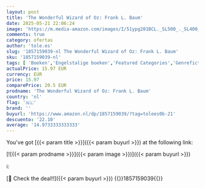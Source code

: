 ```yaml
---
layout: post
title: 'The Wonderful Wizard of Oz: Frank L. Baum'
date: 2025-05-21 22:06:24
image: 'https://m.media-amazon.com/images/I/51ypg201BCL._SL500_._SL400_.jpg'
comments: true
category: ofertas
author: 'tole.es'
slug: '1857159039-nl The Wonderful Wizard of Oz: Frank L. Baum'
sku: '1857159039-nl'
tags: [ 'Boeken','Engelstalige boeken','Featured Categories','Genrefictie','Kinderboeken','Klassiekers voor kinderen','Literaire fictie','Literatuur & fictie','Literatuur & fictie voor kinderen','🇳🇱', ]
actualPrice: 15.97 EUR
currency: EUR
price: 15.97
comparePrice: 20.5 EUR
prodname: 'The Wonderful Wizard of Oz: Frank L. Baum'
country: 'nl'
flag: '🇳🇱'
brand: ''
buyurl: 'https://www.amazon.nl/dp/1857159039/?tag=tolees0b-21'
descuento: '22.10'
average: '14.9733333333333'
---
```


You've got [{{< param title >}}]({{< param buyurl >}}) at the following link:

[![{{< param prodname >}}]({{< param image >}})]({{< param buyurl >}})

ℹ️:


[🛒 Check the deal!!]({{< param buyurl >}})
{{<world>}}1857159039{{</world>}}
